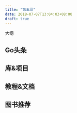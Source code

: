 ```yaml
---
title: "第五周"
date: 2018-07-07T13:04:03+08:00
draft: true
---
```




大纲
<!--more-->

## Go头条

## 库&项目

## 教程&文档

## 图书推荐
